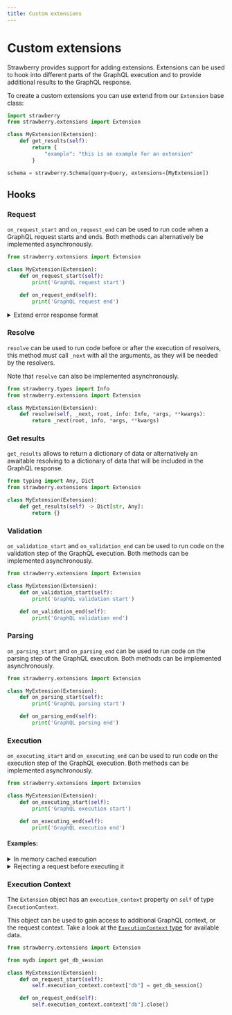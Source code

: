 ```yaml
---
title: Custom extensions
---
```


# Custom extensions

Strawberry provides support for adding extensions. Extensions can be used to
hook into different parts of the GraphQL execution and to provide additional
results to the GraphQL response.

To create a custom extensions you can use extend from our `Extension` base
class:

```python
import strawberry
from strawberry.extensions import Extension

class MyExtension(Extension):
    def get_results(self):
        return {
            "example": "this is an example for an extension"
        }

schema = strawberry.Schema(query=Query, extensions=[MyExtension])
```

## Hooks

### Request

`on_request_start` and `on_request_end` can be used to run code when a GraphQL request
starts and ends. Both methods can alternatively be implemented asynchronously.

```python
from strawberry.extensions import Extension

class MyExtension(Extension):
    def on_request_start(self):
        print('GraphQL request start')

    def on_request_end(self):
        print('GraphQL request end')
```

<details>
  <summary>Extend error response format</summary>

```python
import strawberry
from graphql import GraphQLError
from strawberry.extensions import Extension


class ExampleError(Exception):
    pass


class ExtendErrorFormat(Extension):
    def on_request_end(self):
        result = self.execution_context.result
        if result.errors:
            processed_errors = []
            for error in result.errors:

                if error.original_error and isinstance(error.original_error, ExampleError):
                    processed_errors.append(
                        GraphQLError(
                            extensions={"additional_key": "additional_value"},
                            nodes=error.nodes,
                            source=error.source,
                            positions=error.positions,
                            path=error.path,
                            original_error=error.original_error,
                            message=error.message,
                        )
                    )
                else:
                    processed_errors.append(error)

            result.errors = processed_errors


@strawberry.type
class Query:
    @strawberry.field
    def my_field(self) -> str:
        raise ExampleError("This error format has 'additional_key' in extensions key")

    @strawberry.field
    def my_second_field(self) -> str:
        raise Exception("This error has normal format")


schema = strawberry.Schema(Query, extensions=[ExtendErrorFormat])
```

</details>

### Resolve

`resolve` can be used to run code before or after the execution of resolvers, this
method _must_ call `_next` with all the arguments, as they will be needed by the
resolvers.

Note that `resolve` can also be implemented asynchronously.

```python
from strawberry.types import Info
from strawberry.extensions import Extension

class MyExtension(Extension):
    def resolve(self, _next, root, info: Info, *args, **kwargs):
        return _next(root, info, *args, **kwargs)
```

### Get results

`get_results` allows to return a dictionary of data or alternatively an awaitable
resolving to a dictionary of data that will be included in the GraphQL response.

```python
from typing import Any, Dict
from strawberry.extensions import Extension

class MyExtension(Extension):
    def get_results(self) -> Dict[str, Any]:
        return {}
```

### Validation

`on_validation_start` and `on_validation_end` can be used to run code on the validation
step of the GraphQL execution. Both methods can be implemented asynchronously.

```python
from strawberry.extensions import Extension

class MyExtension(Extension):
    def on_validation_start(self):
        print('GraphQL validation start')

    def on_validation_end(self):
        print('GraphQL validation end')
```

### Parsing

`on_parsing_start` and `on_parsing_end` can be used to run code on the parsing step of
the GraphQL execution. Both methods can be implemented asynchronously.

```python
from strawberry.extensions import Extension

class MyExtension(Extension):
    def on_parsing_start(self):
        print('GraphQL parsing start')

    def on_parsing_end(self):
        print('GraphQL parsing end')
```

### Execution

`on_executing_start` and `on_executing_end` can be used to run code on the execution step of
the GraphQL execution. Both methods can be implemented asynchronously.

```python
from strawberry.extensions import Extension

class MyExtension(Extension):
    def on_executing_start(self):
        print('GraphQL execution start')

    def on_executing_end(self):
        print('GraphQL execution end')
```

#### Examples:

<details>
  <summary>In memory cached execution</summary>

```python
import json
import strawberry
from strawberry.extensions import Extension

# Use an actual cache in production so that this doesn't grow unbounded
response_cache = {}

class ExecutionCache(Extension):
    def on_executing_start(self):
        # Check if we've come across this query before
        execution_context = self.execution_context
        self.cache_key = (
            f"{execution_context.query}:{json.dumps(execution_context.variables)}"
        )
        if self.cache_key in response_cache:
            self.execution_context.result = response_cache[self.cache_key]

    def on_executing_end(self):
        execution_context = self.execution_context
        if self.cache_key not in response_cache:
            response_cache[self.cache_key] = execution_context.result


schema = strawberry.Schema(
    Query,
    extensions=[
        ExecutionCache,
    ]
)
```

</details>

<details>
  <summary>Rejecting a request before executing it</summary>

```python
import strawberry
from strawberry.extensions import Extension

class RejectSomeQueries(Extension):
    def on_executing_start(self):
        # Reject all operations called "RejectMe"
        execution_context = self.execution_context
        if execution_context.operation_name == "RejectMe":
            self.execution_context.result = GraphQLExecutionResult(
                data=None,
                errors=[GraphQLError("Well you asked for it")],
            )


schema = strawberry.Schema(
    Query,
    extensions=[
        RejectSomeQueries,
    ]
)
```

</details>

### Execution Context

The `Extension` object has an `execution_context` property on `self` of type
`ExecutionContext`.

This object can be used to gain access to additional GraphQL context, or the request
context. Take a look at the [`ExecutionContext` type](https://github.com/strawberry-graphql/strawberry/blob/main/strawberry/types/execution.py)
for available data.

```python
from strawberry.extensions import Extension

from mydb import get_db_session

class MyExtension(Extension):
    def on_request_start(self):
        self.execution_context.context["db"] = get_db_session()

    def on_request_end(self):
        self.execution_context.context["db"].close()
```

